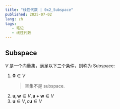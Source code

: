 ```yaml
---
title: "线性代数 | 0x2_Subspace"
published: 2025-07-02
lang: zh
tags:
   - 笔记
   - 线性代数
---
```


## Subspace

$V$ 是一个向量集，满足以下三个条件，则称为 Subspace:

1. $\boldsymbol{0} \in V$
   > 空集不是 subspace.
2. $\boldsymbol{u}, \boldsymbol{w} \in V, \boldsymbol{u+w} \in V$
3. $\boldsymbol{u} \in V, c\boldsymbol{u} \in V$
